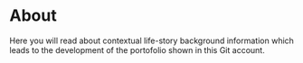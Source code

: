 # About
Here you will read about contextual life-story background information which leads to the development of the portofolio shown in this Git account.

